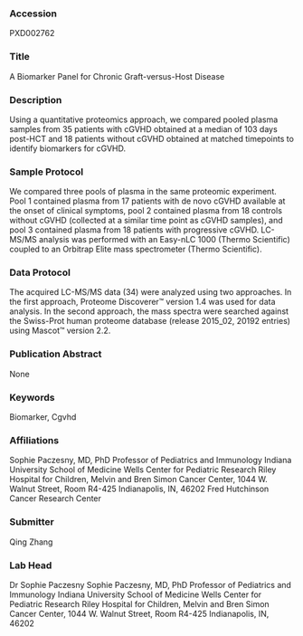 ### Accession
PXD002762

### Title
A Biomarker Panel for Chronic Graft-versus-Host Disease

### Description
Using a quantitative proteomics approach, we compared pooled plasma samples from 35 patients with cGVHD obtained at a median of 103 days post-HCT and 18 patients without cGVHD obtained at matched timepoints to identify biomarkers for cGVHD.

### Sample Protocol
We compared three pools of plasma in the same proteomic experiment. Pool 1 contained plasma from 17 patients with de novo cGVHD available at the onset of clinical symptoms, pool 2 contained plasma from 18 controls without cGVHD (collected at a similar time point as cGVHD samples), and pool 3 contained plasma from 18 patients with progressive cGVHD.  LC-MS/MS analysis was performed with an Easy-nLC 1000 (Thermo Scientific) coupled to an Orbitrap Elite mass spectrometer (Thermo Scientific).

### Data Protocol
The acquired LC-MS/MS data (34) were analyzed using two approaches. In the first approach, Proteome Discoverer™ version 1.4 was used for data analysis.  In the second approach, the mass spectra were searched against the Swiss-Prot human proteome database (release 2015_02, 20192 entries) using Mascot™ version 2.2.

### Publication Abstract
None

### Keywords
Biomarker, Cgvhd

### Affiliations
Sophie Paczesny, MD, PhD Professor of Pediatrics and Immunology Indiana University School of Medicine Wells Center for Pediatric Research Riley Hospital for Children, Melvin and Bren Simon Cancer Center, 1044 W. Walnut Street, Room R4-425 Indianapolis, IN, 46202
Fred Hutchinson Cancer Research Center

### Submitter
Qing Zhang

### Lab Head
Dr Sophie Paczesny
Sophie Paczesny, MD, PhD Professor of Pediatrics and Immunology Indiana University School of Medicine Wells Center for Pediatric Research Riley Hospital for Children, Melvin and Bren Simon Cancer Center, 1044 W. Walnut Street, Room R4-425 Indianapolis, IN, 46202


